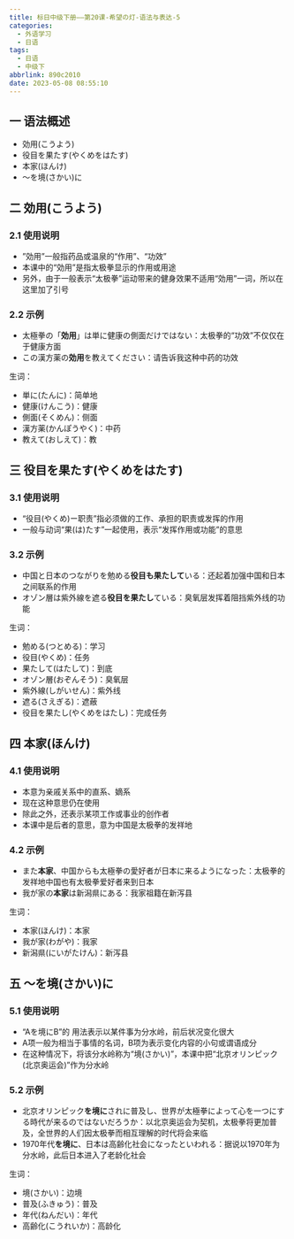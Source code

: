 ```yaml
---
title: 标日中级下册——第20课-希望の灯-语法与表达-5
categories:
  - 外语学习
  - 日语
tags:
  - 日语
  - 中级下
abbrlink: 890c2010
date: 2023-05-08 08:55:10
---
```

## 一 语法概述

* 効用(こうよう)
* 役目を果たす(やくめをはたす)
* 本家(ほんけ)
* ～を境(さかい)に

<!--more-->

## 二 効用(こうよう)

### 2.1 使用说明

* ”効用”一般指药品或温泉的“作用”、“功效”
* 本课中的“効用”是指太极拳显示的作用或用途
* 另外，由于一般表示“太极拳”运动带来的健身效果不适用“効用”一词，所以在这里加了引号

### 2.2 示例

* 太極拳の「**効用**」は単に健康の側面だけではない：太极拳的“功效”不仅仅在于健康方面
* この漢方薬の**効用**を教えてください：请告诉我这种中药的功效

生词：

* 単に(たんに)：简单地
* 健康(けんこう)：健康
* 側面(そくめん)：侧面
* 漢方薬(かんぽうやく)：中药
* 教えて(おしえて)：教

## 三 役目を果たす(やくめをはたす)

### 3.1 使用说明

* “役目(やくめ)ー职责”指必须做的工作、承担的职责或发挥的作用
* 一般与动词“果(は)たす”一起使用，表示“发挥作用或功能”的意思

### 3.2 示例

* 中国と日本のつながりを勉める**役目も果たして**いる：还起着加强中国和日本之间联系的作用
* オゾン層は紫外線を遮る**役目を果たし**ている：臭氧层发挥着阻挡紫外线的功能

生词：

* 勉める(つとめる)：学习
* 役目(やくめ)：任务
* 果たして(はたして)：到底
* オゾン層(おぞんそう)：臭氧层
* 紫外線(しがいせん)：紫外线
* 遮る(さえぎる)：遮蔽
* 役目を果たし(やくめをはたし)：完成任务

## 四 本家(ほんけ)

### 4.1 使用说明

* 本意为亲戚关系中的直系、嫡系
* 现在这种意思仍在使用
* 除此之外，还表示某项工作或事业的创作者
* 本课中是后者的意思，意为中国是太极拳的发祥地

### 4.2 示例

* また**本家**、中国からも太極拳の愛好者が日本に来るようになった：太极拳的发祥地中国也有太极拳爱好者来到日本
* 我が家の**本家**は新潟県にある：我家祖籍在新泻县

生词：

* 本家(ほんけ)：本家
* 我が家(わがや)：我家
* 新潟県(にいがたけん)：新泻县

## 五 ～を境(さかい)に

### 5.1 使用说明

* “Aを境にB”的 用法表示以某件事为分水岭，前后状况变化很大
* A项一般为相当于事情的名词，B项为表示变化内容的小句或谓语成分
* 在这种情况下，将该分水岭称为“境(さかい)”，本课中把“北京オリンピック(北京奥运会)”作为分水岭

### 5.2 示例

* 北京オリンピック**を境に**されに普及し、世界が太極拳によって心を一つにする時代が来るのではないだろうか：以北京奥运会为契机，太极拳将更加普及，全世界的人们因太极拳而相互理解的时代将会来临
* 1970年代**を境に**、日本は高齢化社会になったといわれる：据说以1970年为分水岭，此后日本进入了老龄化社会

生词：

* 境(さかい)：边境
* 普及(ふきゅう)：普及
* 年代(ねんだい)：年代
* 高齢化(こうれいか)：高龄化

